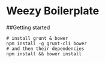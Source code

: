 Weezy Boilerplate
=================

##Getting started

```
# install grunt & bower
npm install -g grunt-cli bower
# and then their dependencies
npm install && bower install
```
